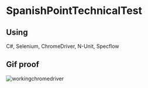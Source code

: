 # SpanishPointTechnicalTest
## Using
C#, Selenium, ChromeDriver, N-Unit, Specflow

## Gif proof
![workingchromedriver](https://user-images.githubusercontent.com/79482033/204165334-052c3699-6b83-4dff-87f6-e8d6a1eeec8c.gif)
